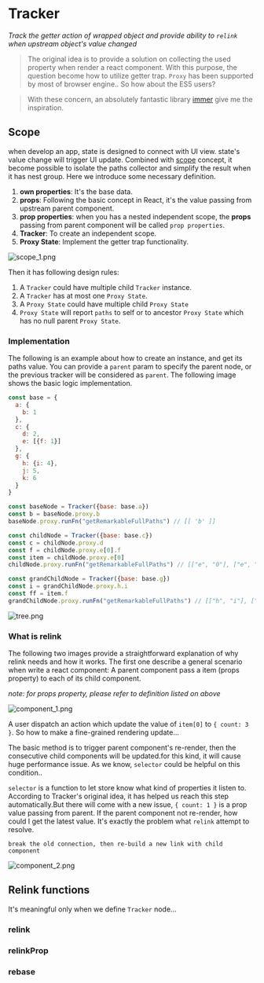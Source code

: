 # Tracker

_Track the getter action of wrapped object and provide ability to `relink` when upstream object's value changed_

> The original idea is to provide a solution on collecting the used property when render a react component. With this purpose, the question become how to utilize getter trap. `Proxy` has been supported by most of browser engine.. So how about the ES5 users?

> With these concern, an absolutely fantastic library [immer](https://github.com/immerjs/immer) give me the inspiration.

## Scope

when develop an app, state is designed to connect with UI view. state's value change will trigger UI update. Combined with [scope](<https://en.wikipedia.org/wiki/Scope_(computer_science)>) concept, it become possible to isolate the paths collector and simplify the result when it has nest group. Here we introduce some necessary definition.

1. **own properties**: It's the base data.
2. **props**: Following the basic concept in React, it's the value passing from upstream parent component.
3. **prop properties**: when you has a nested independent scope, the **props** passing from parent component will be called `prop properties`.
4. **Tracker**: To create an independent scope.
5. **Proxy State**: Implement the getter trap functionality.

![scope_1.png](./docs/scope.png)

Then it has following design rules:

1. A `Tracker` could have multiple child `Tracker` instance.
2. A `Tracker` has at most one `Proxy State`.
3. A `Proxy State` could have multiple child `Proxy State`
4. `Proxy State` will report `paths` to self or to ancestor `Proxy State` which has no null parent `Proxy State`.

### Implementation

The following is an example about how to create an instance, and get its paths value. You can provide a `parent` param to specify the parent node, or the previous tracker will be considered as `parent`. The following image shows the basic logic implementation.

```js
const base = {
  a: {
    b: 1
  },
  c: {
    d: 2,
    e: [{f: 1}]
  },
  g: {
    h: {i: 4},
    j: 5,
    k: 6
  }
}

const baseNode = Tracker({base: base.a})
const b = baseNode.proxy.b
baseNode.proxy.runFn("getRemarkableFullPaths") // [[ 'b' ]]

const childNode = Tracker({base: base.c})
const c = childNode.proxy.d
const f = childNode.proxy.e[0].f
const item = childNode.proxy.e[0]
childNode.proxy.runFn("getRemarkableFullPaths") // [["e", "0"], ["e", "0", "f"], ['d']]

const grandChildNode = Tracker({base: base.g})
const i = grandChildNode.proxy.h.i
const ff = item.f
grandChildNode.proxy.runFn("getRemarkableFullPaths") // [["h", "i"], ["e", "0", "f"]]
```

![tree.png](./docs/tree.png)

### What is relink

The following two images provide a straightforward explanation of why relink needs and how it works. The first one describe a general scenario when write a react component: A parent component pass a item (props property) to each of its child component.

_note: for props property, please refer to definition listed on above_

![component_1.png](./docs/component_1.png)

A user dispatch an action which update the value of `item[0]` to `{ count: 3 }`. So how to make a fine-grained rendering update...

The basic method is to trigger parent component's re-render, then the consecutive child components will be updated.for this kind, it will cause huge performance issue. As we know, `selector` could be helpful on this condition..

`selector` is a function to let store know what kind of properties it listen to. According to Tracker's original idea, it has helped us reach this step automatically.But there will come with a new issue, `{ count: 1 }` is a prop value passing from parent. If the parent component not re-render, how could I get the latest value. It's exactly the problem what `relink` attempt to resolve.

`break the old connection, then re-build a new link with child component`

![component_2.png](./docs/component_2.png)

## Relink functions

It's meaningful only when we define `Tracker` node...

### relink

### relinkProp

### rebase
